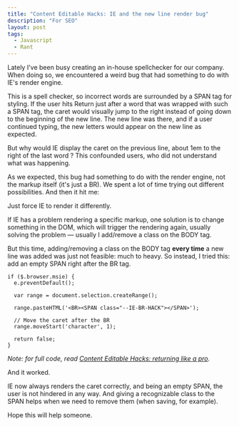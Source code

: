 ```yaml
---
title: "Content Editable Hacks: IE and the new line render bug"
description: "For SEO"
layout: post
tags:
  - Javascript
  - Rant
---
```


Lately I've been busy creating an in-house spellchecker for our company. When doing so, we encountered a weird bug that had something to do with IE's render engine.

This is a spell checker, so incorrect words are surrounded by a SPAN tag for styling. If the user hits Return just after a word that was wrapped with such a SPAN tag, the caret would visually jump to the right instead of going down to the beginning of the new line. The new line was there, and if a user continued typing, the new letters would appear on the new line as expected.

But why would IE display the caret on the previous line, about 1em to the right of the last word ? This confounded users, who did not understand what was happening.

As we expected, this bug had something to do with the render engine, not the markup itself (it's just a BR). We spent a lot of time trying out different possibilities. And then it hit me:

Just force IE to render it differently.

If IE has a problem rendering a specific markup, one solution is to change something in the DOM, which will trigger the rendering again, usually solving the problem — usually I add/remove a class on the BODY tag.

But this time, adding/removing a class on the BODY tag **every time** a new line was added was just not feasible: much to heavy. So instead, I tried this: add an empty SPAN right after the BR tag.

    if ($.browser.msie) {
      e.preventDefault();

      var range = document.selection.createRange();

      range.pasteHTML('<BR><SPAN class="--IE-BR-HACK"></SPAN>');

      // Move the caret after the BR
      range.moveStart('character', 1);

      return false;
    }

*Note: for full code, read [Content Editable Hacks: returning like a pro](/lore/2012/06/14/contenteditable-hacks-returning-like-a-pro/).*

And it worked.

IE now always renders the caret correctly, and being an empty SPAN, the user is not hindered in any way. And giving a recognizable class to the SPAN helps when we need to remove them (when saving, for example).

Hope this will help someone.

